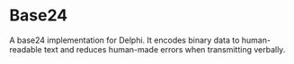 # Base24
A base24 implementation for Delphi. It encodes binary data to human-readable text and reduces human-made errors when transmitting verbally.
